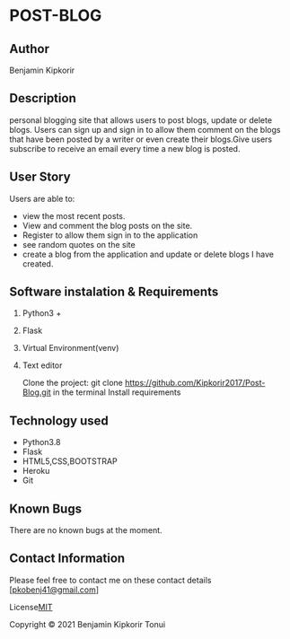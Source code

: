 # POST-BLOG
## Author
Benjamin Kipkorir

## Description
personal blogging site that allows users to post blogs, update or delete blogs. Users can sign up and sign in to allow them comment on the blogs that have been posted by a writer or even create their blogs.Give users  subscribe to receive an email every time a new blog is posted.



## User Story
Users are able to:
* view the most recent posts.
* View and comment the blog posts on the site.
* Register to allow them sign in to the application
* see random quotes on the site
* create a blog from the application and update or delete blogs I have created.

## Software instalation & Requirements
1. Python3 +
2. Flask
3. Virtual Environment(venv)
4. Text editor

   Clone the project: git clone https://github.com/Kipkorir2017/Post-Blog.git in the terminal
   Install requirements 

## Technology used
* Python3.8
* Flask
* HTML5,CSS,BOOTSTRAP
* Heroku
* Git

## Known Bugs
There are no known bugs at the moment.
## Contact Information
Please feel free to contact me on these contact details [pkobenj41@gmail.com]

License<a href="https://github.com/Kipkorir2017/Post-Blog/blob/master/LICENSE">MIT<a>

Copyright &#169; 2021 Benjamin Kipkorir Tonui
